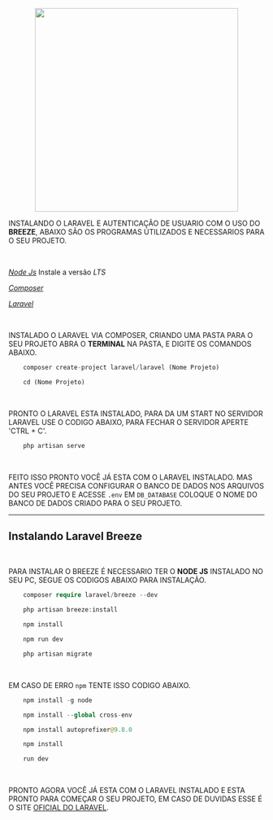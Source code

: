 <p align="center"><a href="#" target="_blank"><a><img src="https://raw.githubusercontent.com/laravel/art/master/logo-lockup/5%20SVG/2%20CMYK/1%20Full%20Color/laravel-logolockup-cmyk-red.svg" width="400"></a></p>

INSTALANDO O LARAVEL E AUTENTICAÇÃO DE USUARIO COM O USO DO **BREEZE**, ABAIXO SÃO OS PROGRAMAS ÚTILIZADOS E NECESSARIOS PARA O SEU PROJETO.

<br>

_[Node Js](https://nodejs.org/en/)_ Instale a versão _LTS_

_[Composer](https://getcomposer.org/)_

_[Laravel](https://laravel.com/docs/8.x#installation-via-composer)_

<br>

INSTALADO O LARAVEL VIA COMPOSER, CRIANDO UMA PASTA PARA O SEU PROJETO ABRA O **TERMINAL** NA PASTA, E DIGITE OS COMANDOS ABAIXO.

```PHP
    composer create-project laravel/laravel (Nome Projeto)

    cd (Nome Projeto)
```

<br>

PRONTO O LARAVEL ESTA INSTALADO, PARA DA UM START NO SERVIDOR LARAVEL USE O CODIGO ABAIXO, PARA FECHAR O SERVIDOR APERTE 'CTRL + C'.

```PHP
    php artisan serve
```

<br>

FEITO ISSO PRONTO VOCÊ JÁ ESTA COM O LARAVEL INSTALADO. MAS ANTES VOCÊ PRECISA CONFIGURAR O BANCO DE DADOS NOS ARQUIVOS DO SEU PROJETO E ACESSE `.env` EM `DB_DATABASE` COLOQUE O NOME DO BANCO DE DADOS CRIADO PARA O SEU PROJETO.

---

## Instalando Laravel Breeze

<br>

PARA INSTALAR O BREEZE É NECESSARIO TER O **NODE JS** INSTALADO NO SEU PC, SEGUE OS CODIGOS ABAIXO PARA INSTALAÇÃO.

```PHP
    composer require laravel/breeze --dev

    php artisan breeze:install

    npm install

    npm run dev

    php artisan migrate
```

<br>

EM CASO DE ERRO `npm` TENTE ISSO CODIGO ABAIXO.

```PHP
    npm install -g node

    npm install --global cross-env

    npm install autoprefixer@9.8.0

    npm install

    run dev
```

<br>

PRONTO AGORA VOCÊ JÁ ESTA COM O LARAVEL INSTALADO E ESTA PRONTO PARA COMEÇAR O SEU PROJETO, EM CASO DE DUVIDAS ESSE É O SITE [OFICIAL DO LARAVEL](https://laravel.com/).
